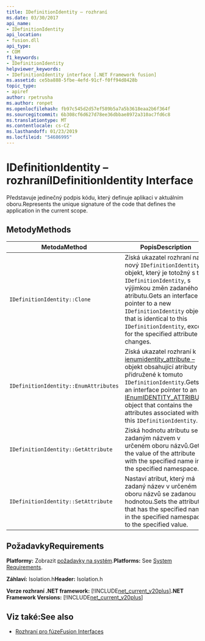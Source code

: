 ```yaml
---
title: IDefinitionIdentity – rozhraní
ms.date: 03/30/2017
api_name:
- IDefinitionIdentity
api_location:
- fusion.dll
api_type:
- COM
f1_keywords:
- IDefinitionIdentity
helpviewer_keywords:
- IDefinitionIdentity interface [.NET Framework fusion]
ms.assetid: ce5ba888-5fbe-4efd-91cf-f0ff94d8428b
topic_type:
- apiref
author: rpetrusha
ms.author: ronpet
ms.openlocfilehash: fb97c545d2d57ef589b5a7a5b3618eaa2b6f364f
ms.sourcegitcommit: 6b308cf6d627d78ee36dbbae8972a310ac7fd6c8
ms.translationtype: MT
ms.contentlocale: cs-CZ
ms.lasthandoff: 01/23/2019
ms.locfileid: "54686995"
---
```

# <a name="idefinitionidentity-interface"></a><span data-ttu-id="4dce7-102">IDefinitionIdentity – rozhraní</span><span class="sxs-lookup"><span data-stu-id="4dce7-102">IDefinitionIdentity Interface</span></span>
<span data-ttu-id="4dce7-103">Představuje jedinečný podpis kódu, který definuje aplikaci v aktuálním oboru.</span><span class="sxs-lookup"><span data-stu-id="4dce7-103">Represents the unique signature of the code that defines the application in the current scope.</span></span>  
  
## <a name="methods"></a><span data-ttu-id="4dce7-104">Metody</span><span class="sxs-lookup"><span data-stu-id="4dce7-104">Methods</span></span>  
  
|<span data-ttu-id="4dce7-105">Metoda</span><span class="sxs-lookup"><span data-stu-id="4dce7-105">Method</span></span>|<span data-ttu-id="4dce7-106">Popis</span><span class="sxs-lookup"><span data-stu-id="4dce7-106">Description</span></span>|  
|------------|-----------------|  
|`IDefinitionIdentity::Clone`|<span data-ttu-id="4dce7-107">Získá ukazatel rozhraní na nový `IDefinitionIdentity` objekt, který je totožný s tím `IDefinitionIdentity`, s výjimkou změn zadaného atributu.</span><span class="sxs-lookup"><span data-stu-id="4dce7-107">Gets an interface pointer to a new `IDefinitionIdentity` object that is identical to this `IDefinitionIdentity`, except for the specified attribute changes.</span></span>|  
|`IDefinitionIdentity::EnumAttributes`|<span data-ttu-id="4dce7-108">Získá ukazatel rozhraní k [ienumidentity_attribute –](../../../../docs/framework/unmanaged-api/fusion/ienumidentity-attribute-interface.md) objekt obsahující atributy přidružené k tomuto `IDefinitionIdentity`.</span><span class="sxs-lookup"><span data-stu-id="4dce7-108">Gets an interface pointer to an [IEnumIDENTITY_ATTRIBUTE](../../../../docs/framework/unmanaged-api/fusion/ienumidentity-attribute-interface.md) object that contains the attributes associated with this `IDefinitionIdentity`.</span></span>|  
|`IDefinitionIdentity::GetAttribute`|<span data-ttu-id="4dce7-109">Získá hodnotu atributu se zadaným názvem v určeném oboru názvů.</span><span class="sxs-lookup"><span data-stu-id="4dce7-109">Gets the value of the attribute with the specified name in the specified namespace.</span></span>|  
|`IDefinitionIdentity::SetAttribute`|<span data-ttu-id="4dce7-110">Nastaví atribut, který má zadaný název v určeném oboru názvů se zadanou hodnotou.</span><span class="sxs-lookup"><span data-stu-id="4dce7-110">Sets the attribute that has the specified name in the specified namespace to the specified value.</span></span>|  
  
## <a name="requirements"></a><span data-ttu-id="4dce7-111">Požadavky</span><span class="sxs-lookup"><span data-stu-id="4dce7-111">Requirements</span></span>  
 <span data-ttu-id="4dce7-112">**Platformy:** Zobrazit [požadavky na systém](../../../../docs/framework/get-started/system-requirements.md).</span><span class="sxs-lookup"><span data-stu-id="4dce7-112">**Platforms:** See [System Requirements](../../../../docs/framework/get-started/system-requirements.md).</span></span>  
  
 <span data-ttu-id="4dce7-113">**Záhlaví:** Isolation.h</span><span class="sxs-lookup"><span data-stu-id="4dce7-113">**Header:** Isolation.h</span></span>  
  
 <span data-ttu-id="4dce7-114">**Verze rozhraní .NET framework:** [!INCLUDE[net_current_v20plus](../../../../includes/net-current-v20plus-md.md)]</span><span class="sxs-lookup"><span data-stu-id="4dce7-114">**.NET Framework Versions:** [!INCLUDE[net_current_v20plus](../../../../includes/net-current-v20plus-md.md)]</span></span>  
  
## <a name="see-also"></a><span data-ttu-id="4dce7-115">Viz také:</span><span class="sxs-lookup"><span data-stu-id="4dce7-115">See also</span></span>
- [<span data-ttu-id="4dce7-116">Rozhraní pro fúze</span><span class="sxs-lookup"><span data-stu-id="4dce7-116">Fusion Interfaces</span></span>](../../../../docs/framework/unmanaged-api/fusion/fusion-interfaces.md)
